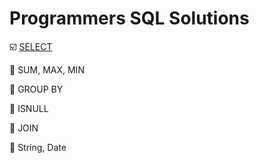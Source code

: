 # Programmers SQL Solutions

:ballot_box_with_check: [SELECT](https://github.com/LeeWooJung/Programmers/tree/main/SQL/SELECT)

:black_square_button: SUM, MAX, MIN

:black_square_button: GROUP BY

:black_square_button: ISNULL

:black_square_button: JOIN

:black_square_button: String, Date